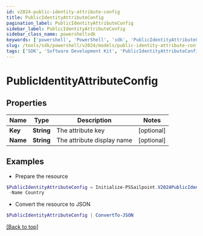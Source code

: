 ```yaml
---
id: v2024-public-identity-attribute-config
title: PublicIdentityAttributeConfig
pagination_label: PublicIdentityAttributeConfig
sidebar_label: PublicIdentityAttributeConfig
sidebar_class_name: powershellsdk
keywords: ['powershell', 'PowerShell', 'sdk', 'PublicIdentityAttributeConfig', 'V2024PublicIdentityAttributeConfig'] 
slug: /tools/sdk/powershell/v2024/models/public-identity-attribute-config
tags: ['SDK', 'Software Development Kit', 'PublicIdentityAttributeConfig', 'V2024PublicIdentityAttributeConfig']
---
```



# PublicIdentityAttributeConfig

## Properties

Name | Type | Description | Notes
------------ | ------------- | ------------- | -------------
**Key** | **String** | The attribute key | [optional] 
**Name** | **String** | The attribute display name | [optional] 

## Examples

- Prepare the resource
```powershell
$PublicIdentityAttributeConfig = Initialize-PSSailpoint.V2024PublicIdentityAttributeConfig  -Key country `
 -Name Country
```

- Convert the resource to JSON
```powershell
$PublicIdentityAttributeConfig | ConvertTo-JSON
```


[[Back to top]](#) 

